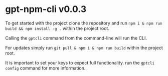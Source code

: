 # gpt-npm-cli v0.0.3

To get started with the project clone the repository and run `npm i & npm run build && npm install -g .` within the project root.

Calling the `gptcli` command from the command-line will run the CLI.

For updates simply run `git pull & npm i & npm run build` within the project root.

It is important to set your keys to expect full functionality. run the `gptcli config` command for more information.
